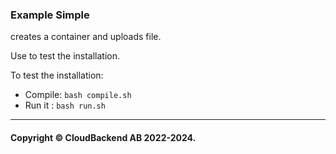 ### Example Simple

creates a container and uploads file.

Use to test the installation.

To test the installation:

- Compile: `bash compile.sh`
- Run it : `bash run.sh`

----
#### Copyright © CloudBackend AB 2022-2024.
